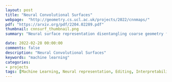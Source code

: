 ```yaml
---
layout: post
title: "Neural Convolutional Surfaces"
webpage:  "http://geometry.cs.ucl.ac.uk/projects/2022/cnnmaps/"
pdf: "https://arxiv.org/pdf/2204.02289.pdf"
thumbnail: cnnsurf_thumbnail.png
summary: "Neural surface representation disentangling coarse geometry from fine details. Thanks to CNNs inductive bias, the description is compact and allows editing."

date: 2022-02-28 00:00:00
comments: false
description: "Neural Convolutional Surfaces"
keywords: "machine learning"
categories:
- projects
tags: [Machine Learning, Neural representation, Editing, Interpretability] # add tag
---
```

